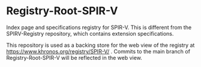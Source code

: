 # Registry-Root-SPIR-V

Index page and specifications registry for SPIR-V. This is different from
the SPIRV-Registry repository, which contains extension specifications.

This repository is used as a backing store for the web view of the registry
at https://www.khronos.org/registry/SPIR-V/ . Commits to the main branch of
Registry-Root-SPIR-V will be reflected in the web view.

